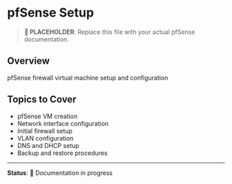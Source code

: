 # pfSense Setup

> **📝 PLACEHOLDER**: Replace this file with your actual pfSense documentation.

## Overview
pfSense firewall virtual machine setup and configuration

## Topics to Cover
- pfSense VM creation
- Network interface configuration
- Initial firewall setup
- VLAN configuration
- DNS and DHCP setup
- Backup and restore procedures

---

**Status**: 🚧 Documentation in progress

<!-- DELETE THIS COMMENT BLOCK WHEN ADDING REAL CONTENT:
   This is a placeholder file. When you're ready to add your actual content:
   1. Delete everything in this file
   2. Add your real pfSense documentation
   3. Keep the same filename (README.md)
-->
